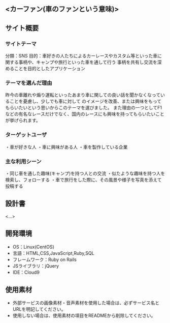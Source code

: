 ## <カーファン(車のファンという意味)>

## サイト概要
### サイトテーマ
分類：SNS
  目的：車好きの人たちによるカーレースやカスタム等といった車に関する事柄や、キャンプや旅行といった車を通して行う
事柄を共有し交流を深めることを目的としたアプリケーション
### テーマを選んだ理由
昨今の車離れや煽り運転といったあまり車に関しての良い話を聞かなくなっていることを憂慮し、少しでも車に対して
のイメージを改善、または興味をもってもらいたいという思いからこのテーマを選びました。
また理由の一つとしてF1などの有名なレースだけでなく、国内のレースにも興味を持ってもらいたいことが挙げられます。
### ターゲットユーザ
・車が好きな人
・車に興味がある人
・車を製作している企業
### 主な利用シーン
・同じ車を通した趣味(キャンプ)を持つ人との交流
・似たような趣味を持つ人を検索し、フォローする
・車で旅行をした際に、その風景や様子を写真を添えて投稿する
## 設計書
<...>

## 開発環境
- OS：Linux(CentOS)
- 言語：HTML,CSS,JavaScript,Ruby,SQL
- フレームワーク：Ruby on Rails
- JSライブラリ：jQuery
- IDE：Cloud9

## 使用素材
- 外部サービスの画像素材・音声素材を使用した場合は、必ずサービス名とURLを明記してください。
- 使用しない場合は、使用素材の項目をREADMEから削除してください。